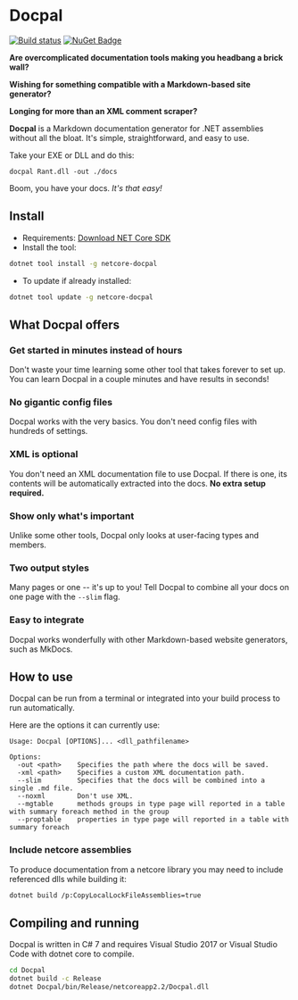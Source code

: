 # Docpal
[![Build status](https://ci.appveyor.com/api/projects/status/dlvs655kyryk0doy?svg=true)](https://ci.appveyor.com/project/TheBerkin/docpal)
[![NuGet Badge](https://buildstats.info/nuget/netcore-docpal)](https://www.nuget.org/packages/netcore-docpal/)

**Are overcomplicated documentation tools making you headbang a brick wall?**

**Wishing for something compatible with a Markdown-based site generator?**

**Longing for more than an XML comment scraper?**

**Docpal** is a Markdown documentation generator for .NET assemblies without all the bloat.
It's simple, straightforward, and easy to use.

Take your EXE or DLL and do this:

```
docpal Rant.dll -out ./docs
```

Boom, you have your docs. *It's that easy!*

## Install

- Requirements: [Download NET Core SDK](https://dotnet.microsoft.com/download)
- Install the tool:

```sh
dotnet tool install -g netcore-docpal
```

- To update if already installed:

```sh
dotnet tool update -g netcore-docpal
```

## What Docpal offers

### Get started in minutes instead of hours
Don't waste your time learning some other tool that takes forever to set up.
You can learn Docpal in a couple minutes and have results in seconds!

### No gigantic config files
Docpal works with the very basics. You don't need config files with hundreds of settings.

### XML is optional
You don't need an XML documentation file to use Docpal.
If there is one, its contents will be automatically extracted into the docs.
**No extra setup required.**

### Show only what's important
Unlike some other tools, Docpal only looks at user-facing types and members.

### Two output styles
Many pages or one -- it's up to you!
Tell Docpal to combine all your docs on one page with the `--slim` flag.

### Easy to integrate
Docpal works wonderfully with other Markdown-based website generators, such as MkDocs.

## How to use

Docpal can be run from a terminal or integrated into your build process to run automatically.

Here are the options it can currently use:

```
Usage: Docpal [OPTIONS]... <dll_pathfilename>

Options:
  -out <path>    Specifies the path where the docs will be saved.
  -xml <path>    Specifies a custom XML documentation path.
  --slim         Specifies that the docs will be combined into a single .md file.
  --noxml        Don't use XML.
  --mgtable      methods groups in type page will reported in a table with summary foreach method in the group
  --proptable    properties in type page will reported in a table with summary foreach
```

### Include netcore assemblies

To produce documentation from a netcore library you may need to include referenced dlls while building it:

```sh
dotnet build /p:CopyLocalLockFileAssemblies=true
```

## Compiling and running

Docpal is written in C# 7 and requires Visual Studio 2017 or Visual Studio Code with dotnet core to compile.

```sh
cd Docpal
dotnet build -c Release
dotnet Docpal/bin/Release/netcoreapp2.2/Docpal.dll
```

